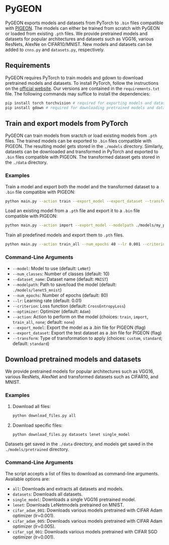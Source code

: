 # PyGEON

PyGEON exports models and datasets from PyTorch to `.bin` files compatible with [PIGEON](https://github.com/chart21/hpmpc). 
The models can either be trained from scratch with PyGEON or loaded from existing `.pth` files.
We provide pretrained models and datasets for popular architectures and datasets such as VGG16, various ResNets, AlexNe on CIFAR10/MNIST.
New models and datasets can be added to `cnns.py` and `datasets.py`, respectively.


## Requirements

PyGEON requires PyTorch to train models and gdown to download pretrained models and datasets.
To install PyTorch, follow the instructions on the [official website](https://pytorch.org/get-started/locally/).
Our versions are contained in the `requirements.txt` file.
The following commands may suffice to install the dependencies:

```sh
pip install torch torchvision # required for exporting models and datasets
pip install gdown # required for downloading pretrained models and datasets
```



## Train and export models from PyTorch

PyGEON can train models from sractch or load existing models from `.pth` files. The trained models can be exported to `.bin` files compatible with PIGEON. The resulting model gets stored in the `./models` directory. 
Similarly, datasets can be downloaded and transformed in PyTorch and exported to `.bin` files compatible with PIGEON. The transformed dataset gets stored in the `./data` directory.

### Examples


Train a model and export both the model and the transformed dataset to a `.bin` file compatible with PIGEON:

```sh
python main.py --action train --export_model --export_dataset --transform standard --model VGG16 --num_classes 10 --dataset_name CIFAR-10 --modelpath ./models/vgg16_cifar --num_epochs 40 --lr 0.001 --criterion CrossEntropyLoss --optimizer Adam
```

Load an existing model from a `.pth` file and export it to a `.bin` file compatible with PIGEON:

```sh
python main.py --action import --export_model --modelpath ./models/my_pretrained_model --model ResNet18_avg --num_classes 10
```

Train all predefined models and export them to `.pth` files.

```sh
python main.py --action train_all --num_epochs 40 --lr 0.001 --criterion CrossEntropyLoss --optimizer Adam
```


### Command-Line Arguments

- `--model`: Model to use (default: `LeNet`)
- `--num_classes`: Number of classes (default: 10)
- `--dataset_name`: Dataset name (default: `MNIST`)
- `--modelpath`: Path to save/load the model (default: `./models/lenet5_mnist`)
- `--num_epochs`: Number of epochs (default: 80)
- `--lr`: Learning rate (default: 0.01)
- `--criterion`: Loss function (default: `CrossEntropyLoss`)
- `--optimizer`: Optimizer (default: `Adam`)
- `--action`: Action to perform on the model (choices: `train`, `import`, `train_all`, `none`; default: `none`)
- `--export_model`: Export the model as a .bin file for PIGEON (flag)
- `--export_dataset`: Export the test dataset as a .bin file for PIGEON (flag)
- `--transform`: Type of transformation to apply (choices: `custom`, `standard`; default: `standard`)


## Download pretrained models and datasets

We provide pretrained models for popular architectures such as VGG16, various ResNets, AlexNet and transformed datasets such as CIFAR10, and MNIST.

### Examples

1. Download all files:
    ```sh
    python download_files.py all
    ```

2. Download specific files:
    ```sh
    python download_files.py datasets lenet single_model
    ```


Datasets get saved in the `./data` directory, and models get saved in the `./models/pretrained` directory.

### Command-Line Arguments

The script accepts a list of files to download as command-line arguments. 
Available options are:

- `all`: Downloads and extracts all datasets and models.
- `datasets`: Downloads all datasets.
- `single_model`: Downloads a single VGG16 pretrained model.
- `lenet`: Downloads LeNetmodels pretrained on MNIST.
- `cifar_adam_001`: Downloads various models pretrained with CIFAR Adam optimizer (lr=0.001).
- `cifar_adam_005`: Downloads various models pretrained with CIFAR Adam optimizer (lr=0.005).
- `cifar_sgd_001`: Downloads various models pretrained with CIFAR SGD optimizer (lr=0.001).


